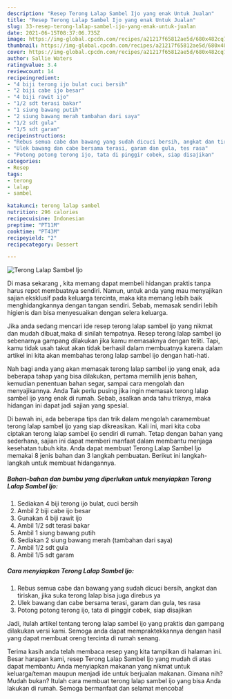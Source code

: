 ```yaml
---
description: "Resep Terong Lalap Sambel Ijo yang enak Untuk Jualan"
title: "Resep Terong Lalap Sambel Ijo yang enak Untuk Jualan"
slug: 33-resep-terong-lalap-sambel-ijo-yang-enak-untuk-jualan
date: 2021-06-15T08:37:06.735Z
image: https://img-global.cpcdn.com/recipes/a21217f65812ae5d/680x482cq70/terong-lalap-sambel-ijo-foto-resep-utama.jpg
thumbnail: https://img-global.cpcdn.com/recipes/a21217f65812ae5d/680x482cq70/terong-lalap-sambel-ijo-foto-resep-utama.jpg
cover: https://img-global.cpcdn.com/recipes/a21217f65812ae5d/680x482cq70/terong-lalap-sambel-ijo-foto-resep-utama.jpg
author: Sallie Waters
ratingvalue: 3.4
reviewcount: 14
recipeingredient:
- "4 biji terong ijo bulat cuci bersih"
- "2 biji cabe ijo besar"
- "4 biji rawit ijo"
- "1/2 sdt terasi bakar"
- "1 siung bawang putih"
- "2 siung bawang merah tambahan dari saya"
- "1/2 sdt gula"
- "1/5 sdt garam"
recipeinstructions:
- "Rebus semua cabe dan bawang yang sudah dicuci bersih, angkat dan tiriskan, jika suka terong lalap bisa juga direbus ya"
- "Ulek bawang dan cabe bersama terasi, garam dan gula, tes rasa"
- "Potong potong terong ijo, tata di pinggir cobek, siap disajikan"
categories:
- Resep
tags:
- terong
- lalap
- sambel

katakunci: terong lalap sambel 
nutrition: 296 calories
recipecuisine: Indonesian
preptime: "PT11M"
cooktime: "PT43M"
recipeyield: "2"
recipecategory: Dessert

---
```



![Terong Lalap Sambel Ijo](https://img-global.cpcdn.com/recipes/a21217f65812ae5d/680x482cq70/terong-lalap-sambel-ijo-foto-resep-utama.jpg)

Di masa  sekarang , kita memang dapat membeli hidangan praktis tanpa harus repot membuatnya sendiri. Namun, untuk anda yang mau menyajikan sajian eksklusif pada keluarga tercinta, maka kita memang lebih baik menghidangkannya dengan tangan sendiri. Sebab, memasak sendiri lebih higienis dan bisa menyesuaikan dengan selera keluarga.

Jika anda sedang mencari ide resep terong lalap sambel ijo yang nikmat dan mudah dibuat,maka di sinilah tempatnya. Resep terong lalap sambel ijo  sebenarnya gampang dilakukan jika kamu memasaknya dengan teliti. Tapi, kamu tidak usah takut akan tidak berhasil dalam membuatnya 
karena dalam artikel ini kita akan membahas terong lalap sambel ijo dengan hati-hati.  



Nah bagi anda yang akan memasak terong lalap sambel ijo yang enak, ada beberapa tahap yang bisa dilakukan, pertama memilih jenis bahan, kemudian penentuan bahan segar, sampai cara mengolah dan menyajikannya. Anda Tak perlu pusing jika ingin memasak terong lalap sambel ijo yang enak di rumah. Sebab, asalkan anda  tahu triknya, maka hidangan ini dapat jadi sajian yang spesial.

Di bawah ini, ada beberapa tips dan trik dalam mengolah caramembuat terong lalap sambel ijo yang siap dikreasikan. Kali ini, mari kita coba ciptakan terong lalap sambel ijo sendiri di rumah. Tetap dengan bahan yang sederhana, sajian ini dapat memberi manfaat dalam membantu menjaga kesehatan tubuh kita. Anda dapat membuat Terong Lalap Sambel Ijo memakai 8 jenis bahan dan 3 langkah pembuatan. Berikut ini langkah-langkah untuk membuat hidangannya.

<!--inarticleads1-->

##### Bahan-bahan dan bumbu yang diperlukan untuk menyiapkan Terong Lalap Sambel Ijo:

1. Sediakan 4 biji terong ijo bulat, cuci bersih
1. Ambil 2 biji cabe ijo besar
1. Gunakan 4 biji rawit ijo
1. Ambil 1/2 sdt terasi bakar
1. Ambil 1 siung bawang putih
1. Sediakan 2 siung bawang merah (tambahan dari saya)
1. Ambil 1/2 sdt gula
1. Ambil 1/5 sdt garam




<!--inarticleads2-->

##### Cara menyiapkan Terong Lalap Sambel Ijo:

1. Rebus semua cabe dan bawang yang sudah dicuci bersih, angkat dan tiriskan, jika suka terong lalap bisa juga direbus ya
1. Ulek bawang dan cabe bersama terasi, garam dan gula, tes rasa
1. Potong potong terong ijo, tata di pinggir cobek, siap disajikan




Jadi, itulah artikel tentang  terong lalap sambel ijo  yang praktis dan gampang dilakukan versi kami. Semoga anda dapat mempraktekkannya dengan hasil yang dapat membuat oreng tercinta di rumah senang. 

Terima kasih anda telah membaca resep yang kita tampilkan di halaman ini. Besar harapan kami, resep  Terong Lalap Sambel Ijo yang mudah di atas dapat membantu Anda menyiapkan makanan yang nikmat untuk keluarga/teman maupun menjadi ide untuk berjualan makanan. Gimana nih? Mudah bukan? Itulah cara membuat terong lalap sambel ijo yang bisa Anda lakukan di rumah. Semoga bermanfaat dan selamat mencoba!

